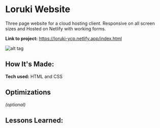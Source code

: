 # Loruki Website
Three page website for a cloud hosting client. Responsive on all screen sizes and Hosted on Netlify with working forms.

**Link to project:** https://loruki-ycp.netlify.app/index.html

![alt tag](http://placecorgi.com/1200/650)

## How It's Made:

**Tech used:** HTML and CSS



## Optimizations
*(optional)*


## Lessons Learned:

